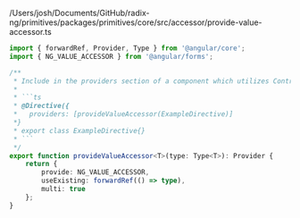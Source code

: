 /Users/josh/Documents/GitHub/radix-ng/primitives/packages/primitives/core/src/accessor/provide-value-accessor.ts
````typescript
import { forwardRef, Provider, Type } from '@angular/core';
import { NG_VALUE_ACCESSOR } from '@angular/forms';

/**
 * Include in the providers section of a component which utilizes ControlValueAccessor to redundant code.
 *
 * ```ts
 * @Directive({
 *   providers: [provideValueAccessor(ExampleDirective)]
 *}
 * export class ExampleDirective{}
 * ```
 */
export function provideValueAccessor<T>(type: Type<T>): Provider {
    return {
        provide: NG_VALUE_ACCESSOR,
        useExisting: forwardRef(() => type),
        multi: true
    };
}

````

